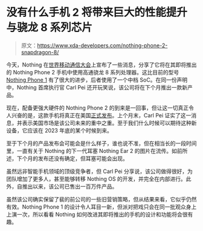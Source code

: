 # 没有什么手机 2 将带来巨大的性能提升与骁龙 8 系列芯片

> 原文：<https://www.xda-developers.com/nothing-phone-2-snapdragon-8/>

今天，Nothing 在[世界移动通信大会](https://www.xda-developers.com/mwc-2023/)上宣布了一些消息，分享了它将在其即将推出的 Nothing Phone 2 手机中使用高通骁龙 8 系列处理器。这比目前的型号 [Nothing Phone 1](https://www.xda-developers.com/nothing-phone-1-review/) 有了很大的进步，后者使用了一个中档 SoC。在同一份声明中，Nothing 首席执行官 Carl Pei 还开玩笑说，该公司将在下个月推出一款新产品。

现在，配备更强大硬件的 Nothing Phone 2 的到来是一回事，但让这一切真正令人兴奋的是，这款手机将真正在美国[正式发布](https://www.xda-developers.com/nothing-phone-2-us-release-2023/)。上个月末，Carl Pei 证实了这一消息，并表示美国市场是该公司未来的重中之重。至于我们什么时候可以期待这种新设备，它应该在 2023 年底的某个时候到来。

至于下个月的产品发布会可能会是什么样子，谁也说不准，但在相当长的一段时间里，一直有关于 Nothing 的下一代耳塞 Nothing Ear 2 的图片在流传。如前所述，下个月的发布还没有确定，但耳塞可能会出现。

虽然远非智能手机领域的顶级竞争者，但 Carl Pei 分享说，该公司做得很好，为团队增加了更多人，甚至能够转移 Nothing OS 的开发，并完全在内部进行。此外，自推出以来，该公司已售出一百万件产品。

虽然该公司确实保留了裴的前公司的一些旧营销策略，但从结果来看，它似乎仍然有效。Nothing Phone 1 的设计令人耳目一新，但派对把戏只会在同一批观众身上上演一次，所以看看 Nothing 如何改进其即将推出的手机的设计和功能将会很有趣。